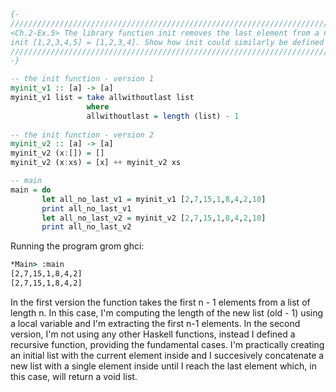 ```haskell
{-
///////////////////////////////////////////////////////////////////////////////////////////////
<Ch.2-Ex.5> The library function init removes the last element from a non-empty list; for example, 
init [1,2,3,4,5] = [1,2,3,4]. Show how init could similarly be defined in two different ways.
///////////////////////////////////////////////////////////////////////////////////////////////
-}

-- the init function - version 1
myinit_v1 :: [a] -> [a]
myinit_v1 list = take allwithoutlast list
                 where
                 allwithoutlast = length (list) - 1
                 
-- the init function - version 2
myinit_v2 :: [a] -> [a]
myinit_v2 (x:[]) = []
myinit_v2 (x:xs) = [x] ++ myinit_v2 xs

-- main
main = do
       let all_no_last_v1 = myinit_v1 [2,7,15,1,8,4,2,10]
       print all_no_last_v1
       let all_no_last_v2 = myinit_v2 [2,7,15,1,8,4,2,10]
       print all_no_last_v2
```

Running the program grom ghci:
```cmd
*Main> :main
[2,7,15,1,8,4,2]
[2,7,15,1,8,4,2]
```

In the first version the function takes the first n - 1 elements from a list of length n. 
In this case, I'm computing the length of the new list (old - 1) using a local variable 
and I'm extracting the first n-1 elements. In the second version, I'm not using any other
Haskell functions, instead I defined a recursive function, providing the fundamental cases.
I'm practically creating an initial list with the current element inside and I succesively 
concatenate a new list with a single element inside until I reach the last element which, in this
case, will return a void list. 
